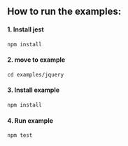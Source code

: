 ## How to run the examples:

#### 1. Install jest

```
npm install
```

#### 2. move to example

```
cd examples/jquery
```

#### 3. Install example

```
npm install
```

#### 4. Run example

```
npm test
```
